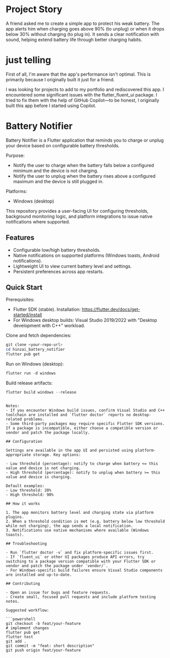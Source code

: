 
# Project Story

A friend asked me to create a simple app to protect his weak battery. The app alerts him when charging goes above 90% (to unplug) or when it drops below 30% without charging (to plug in). It sends a clear notification with sound, helping extend battery life through better charging habits.

# just telling
First of all, I'm aware that the app's performance isn't optimal. This is primarily because I originally built it just for a friend.

I was looking for projects to add to my portfolio and rediscovered this app. I encountered some significant issues with the flutter_fluent_ui package. I tried to fix them with the help of GitHub Copilot—to be honest, I originally built this app before I started using Copilot.


# Battery Notifier

Battery Notifier is a Flutter application that reminds you to charge or unplug your device based on configurable battery thresholds.

Purpose:
- Notify the user to charge when the battery falls below a configured minimum and the device is not charging.
- Notify the user to unplug when the battery rises above a configured maximum and the device is still plugged in.

Platforms:
- Windows (desktop)

This repository provides a user-facing UI for configuring thresholds, background monitoring logic, and platform integrations to issue native notifications where supported.

## Features

- Configurable low/high battery thresholds.
- Native notifications on supported platforms (Windows toasts, Android notifications).
- Lightweight UI to view current battery level and settings.
- Persistent preferences across app restarts.

## Quick Start

Prerequisites:

- Flutter SDK (stable). Installation: https://flutter.dev/docs/get-started/install
- For Windows desktop builds: Visual Studio 2019/2022 with "Desktop development with C++" workload.

Clone and fetch dependencies:

```powershell
git clone <your-repo-url>
cd hinzai_battery_notifier
flutter pub get
```

Run on Windows (desktop):

```powershell
flutter run -d windows
```


Build release artifacts:

```powershell
flutter build windows --release
```
```

Notes:
- If you encounter Windows build issues, confirm Visual Studio and C++ toolchain are installed and `flutter doctor` reports no desktop-related problems.
- Some third-party packages may require specific Flutter SDK versions. If a package is incompatible, either choose a compatible version or vendor and patch the package locally.

## Configuration

Settings are available in the app UI and persisted using platform-appropriate storage. Key options:

- Low threshold (percentage): notify to charge when battery <= this value and device is not charging.
- High threshold (percentage): notify to unplug when battery >= this value and device is charging.

Default examples:
- Low threshold: 20%
- High threshold: 90%

## How it works

1. The app monitors battery level and charging state via platform plugins.
2. When a threshold condition is met (e.g. battery below low threshold while not charging), the app sends a local notification.
3. Notifications use native mechanisms where available (Windows toasts).

## Troubleshooting

- Run `flutter doctor -v` and fix platform-specific issues first.
- If `fluent_ui` or other UI packages produce API errors, try switching to a package version compatible with your Flutter SDK or vendor and patch the package under `vendor/`.
- For Windows-specific build failures ensure Visual Studio components are installed and up-to-date.

## Contributing

- Open an issue for bugs and feature requests.
- Create small, focused pull requests and include platform testing notes.

Suggested workflow:

```powershell
git checkout -b feat/your-feature
# implement changes
flutter pub get
flutter test
git add .
git commit -m "feat: short description"
git push origin feat/your-feature
```
